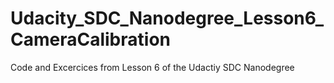 # Udacity_SDC_Nanodegree_Lesson6_CameraCalibration
Code and Excercices from Lesson 6 of the Udactiy SDC Nanodegree
